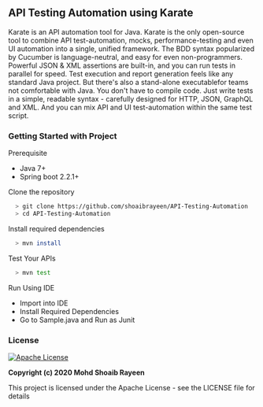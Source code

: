 ## API Testing Automation using Karate
Karate is an API automation tool for Java. Karate is the only open-source tool to combine API test-automation, mocks, performance-testing and even UI automation into a single, unified framework. The BDD syntax popularized by Cucumber is language-neutral, and easy for even non-programmers. Powerful JSON & XML assertions are built-in, and you can run tests in parallel for speed.
Test execution and report generation feels like any standard Java project. But there's also a stand-alone executablefor teams not comfortable with Java. You don't have to compile code. Just write tests in a simple, readable syntax - carefully designed for HTTP, JSON, GraphQL and XML. And you can mix API and UI test-automation within the same test script.

### Getting Started with Project
Prerequisite
- Java 7+
- Spring boot 2.2.1+

Clone the repository
```sh
  > git clone https://github.com/shoaibrayeen/API-Testing-Automation
  > cd API-Testing-Automation
```

Install required dependencies
```sh
  > mvn install
```

Test Your APIs
```sh
  > mvn test
```

Run Using IDE
- Import into IDE
- Install Required Dependencies
- Go to Sample.java and Run as Junit


### License
[![Apache License](https://img.shields.io/badge/license-Apache-brightgreen.svg)](http://www.apache.org/licenses/)

**Copyright (c) 2020 Mohd Shoaib Rayeen**

This project is licensed under the Apache License - see the LICENSE file for details
